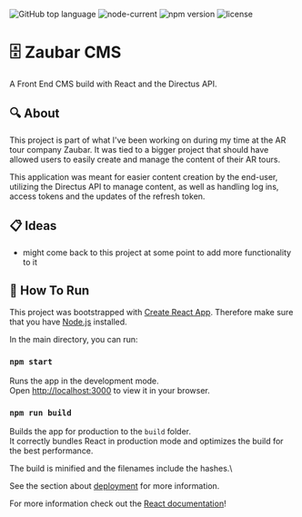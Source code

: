 <img alt="GitHub top language" src="https://img.shields.io/github/languages/top/Normaly0/random-quote-app"> <img alt="node-current" src="https://img.shields.io/node/v/v"> <img alt="npm version" src="https://img.shields.io/badge/npm-v8.1.0-blue"> <img alt="license" src="https://img.shields.io/badge/License-GPL%20-orange">

# :file_cabinet: Zaubar CMS

A Front End CMS build with React and the Directus API.

## :mag: About

This project is part of what I've been working on during my time at the AR tour company Zaubar.
It was tied to a bigger project that should have allowed users to easily create and manage the content of their AR tours.

This application was meant for easier content creation by the end-user, utilizing the Directus API to manage content, as well as handling log ins, access tokens and the updates of the refresh token.

## :clipboard: Ideas

- might come back to this project at some point to add more functionality to it


## :wrench: How To Run

This project was bootstrapped with [Create React App](https://github.com/facebook/create-react-app).
Therefore make sure that you have [Node.js](https://nodejs.org/en/) installed.

In the main directory, you can run:

### `npm start`

Runs the app in the development mode.\
Open [http://localhost:3000](http://localhost:3000) to view it in your browser.

### `npm run build`

Builds the app for production to the `build` folder.\
It correctly bundles React in production mode and optimizes the build for the best performance.

The build is minified and the filenames include the hashes.\

See the section about [deployment](https://facebook.github.io/create-react-app/docs/deployment) for more information.

For more information check out the [React documentation](https://reactjs.org/)!
